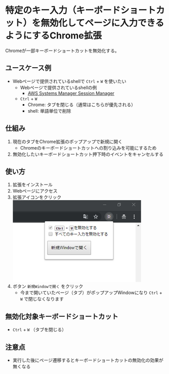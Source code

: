 # 特定のキー入力（キーボードショートカット）を無効化してページに入力できるようにするChrome拡張
Chromeが一部キーボードショートカットを無効化する。

## ユースケース例
- Webページで提供されているshellで `Ctrl` + `W` を使いたい
    - Webページで提供されているshellの例
        - [AWS Systems Manager Session Manager](https://aws.amazon.com/jp/blogs/news/new-session-manager/)
    - `Ctrl` + `W`
        - Chrome: タブを閉じる（通常はこちらが優先される）
        - shell: 単語単位で削除

## 仕組み
1. 現在のタブをChrome拡張のポップアップで新規に開く
    - Chromeのキーボードショートカットへの割り込みを可能にするため
1. 無効化したいキーボードショートカット押下時のイベントをキャンセルする

## 使い方
1. 拡張をインストール
1. Webページにアクセス
1. 拡張アイコンをクリック<br>
    ![拡張アイコンクリック時画像](./docs/popup.png)
1. ボタン `新規Windowで開く` をクリック
    - 今まで開いていたページ（タブ）がポップアップWindowになり `Ctrl` + `W` で閉じなくなります

## 無効化対象キーボードショートカット
- `Ctrl` + `W` （タブを閉じる）

## 注意点
- 実行した後にページ遷移するとキーボードショートカットの無効化の効果が無くなる

